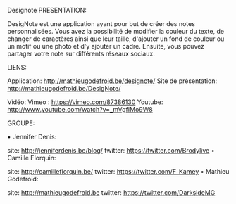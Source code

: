 Designote
PRESENTATION:

DesigNote est une application ayant pour but de créer des notes personnalisées. Vous avez la possibilité de modifier la couleur du texte, de changer de caractères ainsi que leur taille, d'ajouter un fond de couleur ou un motif ou une photo et d'y ajouter un cadre. Ensuite, vous pouvez partager votre note sur différents réseaux sociaux.

LIENS:

Application: http://mathieugodefroid.be/designote/
Site de présentation: http://mathieugodefroid.be/DesigNote/

Vidéo: 
Vimeo : https://vimeo.com/87386130
Youtube: http://www.youtube.com/watch?v=_mVgfIMo9W8


GROUPE:

• Jennifer Denis:

site: http://jenniferdenis.be/blog/
twitter: https://twitter.com/Brodylive
• Camille Florquin:

site: http://camilleflorquin.be/
twitter: https://twitter.com/F_Kamey
• Mathieu Godefroid:

site: http://mathieugodefroid.be
twitter: https://twitter.com/DarksideMG
